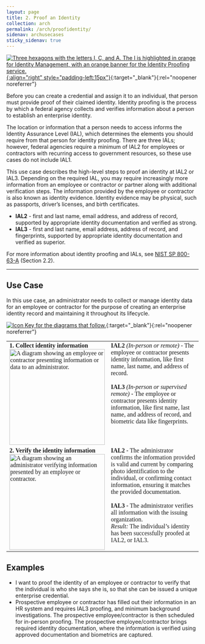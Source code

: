 ```yaml
---
layout: page
title: 2. Proof an Identity
collection: arch
permalink: /arch/proofidentity/
sidenav: archusecases
sticky_sidenav: true
---
```


[![Three hexagons with the letters I, C, and A. The I is highlighted in orange for Identity Management, with an orange banner for the Identity Proofing service. ]({{site.baseurl}}/assets/arch/usecases/Identity-IdentityProofing.png){:align="right" style="padding-left:15px"}]({{site.baseurl}}/assets/arch/usecases/Identity-IdentityProofing.png){:target="_blank"}{:rel="noopener noreferrer"}

Before you can create a credential and assign it to an individual, that person must provide proof of their claimed identity. Identity proofing is the process by which a federal agency collects and verifies information about a person to establish an enterprise identity.

The location or information that a person needs to access informs the Identity Assurance Level (IAL), which determines the elements you should require from that person for identity proofing. There are three IALs; however, federal agencies require a minimum of IAL2 for employees or contractors with recurring access to government resources, so these use cases do not include IAL1.

This use case describes the high-level steps to proof an identity at IAL2 or IAL3. Depending on the required IAL, you may require increasingly more information from an employee or contractor or partner along with additional verification steps. The information provided by the employee or contractor is also known as identity evidence. Identity evidence may be physical, such as passports, driver’s licenses, and birth certificates.

- **IAL2** - first and last name, email address, and address of record, supported by appropriate identity documentation and verified as strong.
- **IAL3** - first and last name, email address, address of record, and fingerprints, supported by appropriate identity documentation and verified as superior.

For more information about identity proofing and IALs, see <a href="https://pages.nist.gov/800-63-3/" target="_blank">NIST SP 800-63-A</a> (Section 2.2).

---

## Use Case

In this use case, an administrator needs to collect or manage identity data for an employee or contractor for the purpose of creating an enterprise identity record and maintaining it throughout its lifecycle.

[![Icon Key for the diagrams that follow.]({{site.baseurl}}/assets/arch/usecases/2-IconKey.png)]({{site.baseurl}}/assets/arch/usecases/2-IconKey.png){:target="_blank"}{:rel="noopener noreferrer"}

<style>

td {
  font-family: "Cambria", "Georgia", "Times New Roman", "Times", serif;
  vertical-align:top;
}

</style>

<table>
  <tr>
    <td style="width:250px;border:0px;"><strong>1. Collect identity information</strong> <br> <a href="{{site.baseurl}}/assets/arch/usecases/2-1.png" target="_blank" rel="noopener noreferrer"><img src="{{site.baseurl}}/assets/arch/usecases/2-1.png" width="250" alt="A diagram showing an employee or contractor presenting information or data to an administrator."></a></td>
    <td style="border:0px;"><strong>IAL2</strong> <i>(In-person or remote)</i> - The employee or contractor presents identity information, like first name, last name, and address of record.<br><br><strong>IAL3</strong> <i>(In-person or supervised remote)</i> - The employee or contractor presents identity information, like first name, last name, and address of record, and biometric data like fingerprints.</td>
  </tr>
  <tr>
    <td style="width:250px;border:0px;"><strong>2. Verify the identity information</strong> <br> <a href="{{site.baseurl}}/assets/arch/usecases/2-2.png" target="_blank" rel="noopener noreferrer"><img src="{{site.baseurl}}/assets/arch/usecases/2-2.png" width="250" alt="A diagram showing an administrator verifying information presented by an employee or contractor."></a></td>
    <td style="border:0px;"><strong>IAL2</strong> - The administrator confirms the information provided is valid and current by comparing photo identification to the individual, or confirming contact information, ensuring it matches the provided documentation. <br><br><strong>IAL3</strong> - The administrator verifies all information with the issuing organization. <br> <i>Result:</i> The individual’s identity has been successfully proofed at IAL2, or IAL3. </td>
  </tr>
</table>

## Examples

- I want to proof the identity of an employee or contractor to verify that the individual is who she says she is, so that she can be issued a unique enterprise credential.
- Prospective employee or contractor has filled out their information in an HR system and requires IAL3 proofing, and minimum background investigations. The prospective employee/contractor is then scheduled for in-person proofing. The prospective employee/contractor brings required identity documentation, where the information is verified using approved documentation and biometrics are captured.
